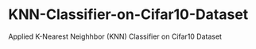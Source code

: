 # KNN-Classifier-on-Cifar10-Dataset
Applied K-Nearest Neighhbor (KNN) Classifier on Cifar10 Dataset
